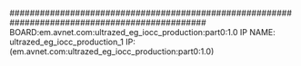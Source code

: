 ###############################################################################################
BOARD:em.avnet.com:ultrazed_eg_iocc_production:part0:1.0
IP NAME: ultrazed_eg_iocc_production_1 IP: (em.avnet.com:ultrazed_eg_iocc_production:part0:1.0)
